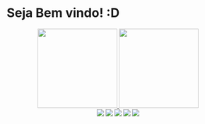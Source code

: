 <h1> Seja Bem vindo! :D </h1>
<div align="center">
   <div display = "inline-block">
     <a href="https://github.com/WalissonRED">
      <img height="180em" src="https://github-readme-stats.vercel.app/api?username=WalissonRED&show_icons=true&theme=dark&include_all_commits=true&count_private=true"/>
        <img height="180em" src="https://github-readme-stats.vercel.app/api/top-langs/?username=WalissonRED&layout=compact&langs_count=7&theme=dark"/>
</div>
<a href="https://api.whatsapp.com/send?phone=5561991772015&text=Olá Gostei do seu GitHub"><img src="https://img.shields.io/badge/WhatsApp-25D366?style=for-the-badge&logo=whatsapp&logoColor=white" class="media-object  img-responsive img-thumbnail"></a>
   <a href=""><img src="https://img.shields.io/badge/JavaScript-F7DF1E?style=for-the-badge&logo=javascript&logoColor=black" class="media-object  img-responsive img-thumbnail"></a>
      <a href=""><img src="https://img.shields.io/badge/HTML5-E34F26?style=for-the-badge&logo=html5&logoColor=white" class="media-object  img-responsive img-thumbnail"></a>
         <a href=""><img src="https://img.shields.io/badge/React-20232A?style=for-the-badge&logo=react&logoColor=61DAFB" class="media-object  img-responsive img-thumbnail"></a>
           <a href=""><img src="https://img.shields.io/badge/Google_Cloud-4285F4?style=for-the-badge&logo=google-cloud&logoColor=white" class="media-object  img-responsive img-                 thumbnail"></a>
